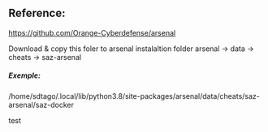 ## Reference:
https://github.com/Orange-Cyberdefense/arsenal


Download & copy this foler to arsenal instalaltion folder arsenal -> data -> cheats -> saz-arsenal
##### Exemple:
/home/sdtago/.local/lib/python3.8/site-packages/arsenal/data/cheats/saz-arsenal/saz-docker

test


